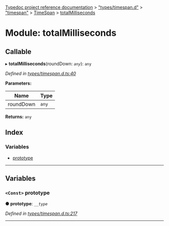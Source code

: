 [Typedoc project reference documentation](../README.md) > ["types/timespan.d"](../modules/_types_timespan_d_.md) > ["timespan"](../modules/_types_timespan_d_._timespan_.md) > [TimeSpan](../classes/_types_timespan_d_._timespan_.timespan.md) > [totalMilliseconds](../modules/_types_timespan_d_._timespan_.timespan.totalmilliseconds.md)

# Module: totalMilliseconds

## Callable
▸ **totalMilliseconds**(roundDown: *`any`*): `any`

*Defined in [types/timespan.d.ts:40](https://github.com/DocuWare/REST-Sample-TS/blob/0222c3e/src/types/timespan.d.ts#L40)*

**Parameters:**

| Name | Type |
| ------ | ------ |
| roundDown | `any` |

**Returns:** `any`

## Index

### Variables

* [prototype](_types_timespan_d_._timespan_.timespan.totalmilliseconds.md#prototype)

---

## Variables

<a id="prototype"></a>

### `<Const>` prototype

**● prototype**: *`__type`*

*Defined in [types/timespan.d.ts:217](https://github.com/DocuWare/REST-Sample-TS/blob/0222c3e/src/types/timespan.d.ts#L217)*

___

